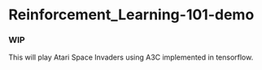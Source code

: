 # Reinforcement_Learning-101-demo

### WIP

This will play Atari Space Invaders using A3C implemented in tensorflow.
